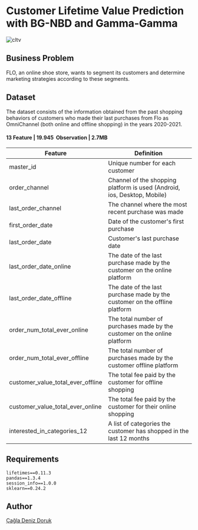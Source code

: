 # Customer Lifetime Value Prediction with BG-NBD and Gamma-Gamma
![cltv](https://user-images.githubusercontent.com/84645968/217646538-88eafe99-a743-4bab-9d55-5e492859d218.png)
## Business Problem
FLO, an online shoe store, wants to segment its customers and determine marketing strategies according to these segments.
## Dataset 
The dataset consists of the information obtained from the past shopping behaviors of customers who made their last purchases from Flo as OmniChannel (both online and offline shopping) in the years 2020-2021.
#### 13  Feature | 19.945  Observation | 2.7MB
| Feature | Definition |
| --- | --- |
| master_id | Unique number for each customer |
| order_channel | Channel of the shopping platform is used (Android, ios, Desktop, Mobile) |
| last_order_channel | The channel where the most recent purchase was made |
| first_order_date | Date of the customer's first purchase |
| last_order_date | Customer's last purchase date |
| last_order_date_online | The date of the last purchase made by the customer on the online platform |
| last_order_date_offline | The date of the last purchase made by the customer on the offline platform |
| order_num_total_ever_online | The total number of purchases made by the customer on the online platform |
| order_num_total_ever_offline | The total number of purchases made by the customer offline platform |
| customer_value_total_ever_offline | The total fee paid by the customer for offline shopping |
| customer_value_total_ever_online | The total fee paid by the customer for their online shopping |
| interested_in_categories_12 | A list of categories the customer has shopped in the last 12 months |
## Requirements
```
lifetimes==0.11.3
pandas==1.3.4
session_info==1.0.0
sklearn==0.24.2
```
## Author
[Çağla Deniz Doruk](https://github.com/cagladenizdoruk)
